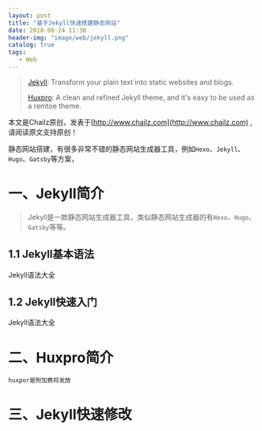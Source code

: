 ```yaml
---
layout: post
title: "基于Jekyll快速搭建静态网站"
date: 2018-08-24 11:30
header-img: "image/web/jekyll.png"
catalog: true
tags:
   - Web
---
```


> [Jekyll](https://jekyllrb.com/): Transform your plain text into static websites and blogs.
>
> [Huxpro](https://github.com/Huxpro/huxpro.github.io): A clean and refined Jekyll theme, and it's easy to be used as a remtoe theme.

本文是Chailz原创，发表于[http://www.chailz.com](http://www.chailz.com) ,请阅读原文支持原创！

静态网站搭建，有很多非常不错的静态网站生成器工具，例如`Hexo`、`Jekyll`、`Hugo`、`Gatsby`等方案，

# 一、Jekyll简介
>Jekyll是一款静态网站生成器工具，类似静态网站生成器的有`Hexo`、`Hugo`、`Gatsby`等等。

## 1.1 Jekyll基本语法
Jekyll语法大全

## 1.2 Jekyll快速入门
Jekyll语法大全

# 二、Huxpro简介
    huxpor是附加费将发放

# 三、Jekyll快速修改

